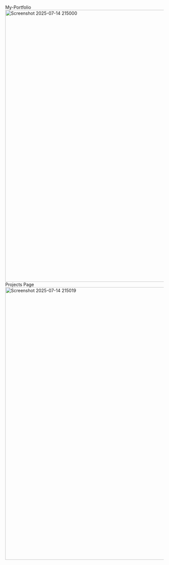 My-Portfolio
<img width="1919" height="864" alt="Screenshot 2025-07-14 215000" src="https://github.com/user-attachments/assets/8524709f-ab02-4886-8c07-28762e3e4c46" />
Projects Page
<img width="1919" height="866" alt="Screenshot 2025-07-14 215019" src="https://github.com/user-attachments/assets/dbbb130b-888c-440b-a7e6-b644525b3d32" />
